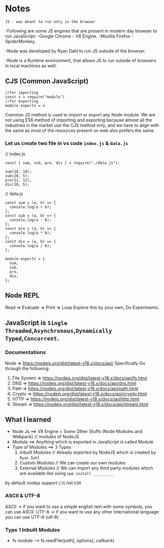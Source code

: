 # Notes

`JS - was meant to run only in the browser`

-Following are some JS engines that are present in modern day browser to run JavaScript:
-Google Chrome - V8 Engine.
-Mozilla Firefox - SpiderMonkey.

-Node was developed by Ryan Dahl to run JS outside of the browser.

-Node is a Runtime environment, that allows JS to run outside of browsers in local machines as well.

## CJS (Common JavaScript)

```
//for importing
const x = require("module")
//for exporting
module.exports = x
```

Common JS method is used to import or export any Node module.
We are not using ES6 method of importing and exporting because almost all the
industries in the market use the CJS method only, and we have to align with the
same as most of the resources present on web also prefers the same.

### Let us create two file in vs code `index.js` & `data.js`

// index.js

```
const { sum, sub, pro, div } = require("./data.js");

sum(10, 10);
sub(20, 5);
pro(12, 12);
div(10, 5);

```

// data.js

```
const sum = (a, b) => {
  console.log(a + b);
};
const sub = (a, b) => {
  console.log(a - b);
};
const pro = (a, b) => {
  console.log(a * b);
};
const div = (a, b) => {
  console.log(a / b);
};

module.exports = {
  sum,
  sub,
  pro,
  div,
};

```

## Node REPL

Read ⇒ Evaluate ⇒ Print ⇒ Loop
Explore this by your own, Do Experiments.

## JavaScript is `Single Threaded`,`Asynchronous`,`Dynamically Typed`,`Concurrent`.

### Documentations

Node ⇒ https://nodejs.org/dist/latest-v18.x/docs/api/
Specifically Go through the following:

1. File System ⇒ https://nodejs.org/dist/latest-v18.x/docs/api/fs.html
2. DNS ⇒ https://nodejs.org/dist/latest-v18.x/docs/api/dns.html
3. Path ⇒ https://nodejs.org/dist/latest-v18.x/docs/api/path.html
4. Crypto ⇒ https://nodejs.org/dist/latest-v18.x/docs/api/crypto.html
5. HTTP ⇒ https://nodejs.org/dist/latest-v18.x/docs/api/http.html
6. Stream ⇒ https://nodejs.org/dist/latest-v18.x/docs/api/stream.html

## What I learned

- Node Js ==> V8 Engine + Some Other Stuffs (Node Modules and Webpack) // modules of NodeJS
- Module ==> Anything which is exported in JavaScript is called Module
- Type of Modules ==> 3 Types
  1. Inbuilt Modules // Already exported by NodeJS which is created by `Ryan Dahl`
  2. Custom Modules // We can create our own modules
  3. External Modules // We can import any third party modules which are available like using `npm install _________`

by default nodejs support `CJS` not `ESM`

### ASCII & UTF-8

ASCII -> if you want to use a simple english text with some symbols, you can use ASCII.
UTF-8 -> if you want to use any other International language you can use UTF-8 (utf-8)

### Type 1 Inbuilt Modules

- fs module --> fs.readFile(path[, options], callback)
